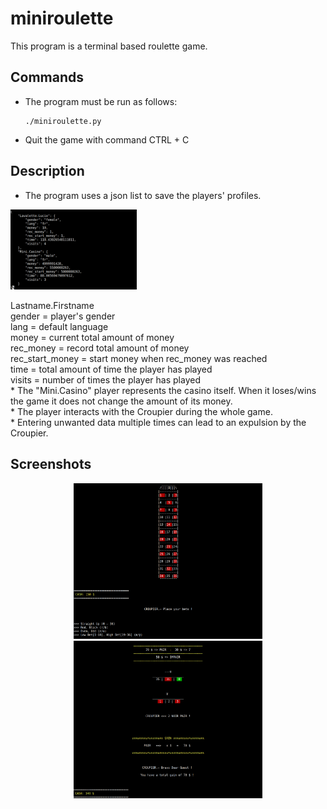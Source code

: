 # miniroulette

This program is a terminal based roulette game.

## Commands

* The program must be run as follows:
  ```
  ./miniroulette.py
  ```
* Quit the game with command CTRL + C

## Description

* The program uses a json list to save the players' profiles.
 <p>
  <img src="/screenshots/json.png" width="40%" />
 </p>
  Lastname.Firstname<br />
  gender = player's gender<br />
  lang = default language<br />
  money = current total amount of money<br />
  rec_money = record total amount of money<br />
  rec_start_money = start money when rec_money was reached<br />
  time = total amount of time the player has played<br />
  visits = number of times the player has played<br />
* The "Mini.Casino" player represents the casino itself. When it loses/wins the game it does not change the amount of its money.<br />
* The player interacts with the Croupier during the whole game.<br />
* Entering unwanted data multiple times can lead to an expulsion by the Croupier.

## Screenshots

<p align="center">
  <img src="/screenshots/board.png" width="60%" />
  <img src="/screenshots/results.png" width="60%" />
</p>
